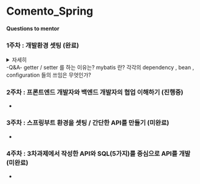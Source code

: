 # Comento_Spring

  
#### Questions to mentor
### 1주차 : 개발환경 셋팅 (완료)   
<details>
      <summary>자세히</summary>
            Comento_Spring
            스스로 Q&A 에 답해보기

            <1주차>
            이번 과정은 스프링 부트를 활용할 예정입니다.
            그러나, 이 과정 속에서 스프링 부트가 스프링에 비해 얼마나 간편한지 스스로 느낄 기회를 가져야 한다는 생각에
            가정 먼저 스프링 부트가 아닌 스프링의 개발환경 구축을 선수행하도록 안내합니다.
            아래 내용을 참고하여 스프링의 개발 환경 구축을 진행해봅니다.
            (스프링 부트의 경우 3차 과제에서 셋팅 진행합니다.)


            1. JDK 1.8 설치 (완료)
            JDK 1.8u_221 버전 설치
            환경변수 세팅 (JAVA HOME -> jdk1.8u_221)
            Q&A)
            jdk / jre 차이는?
            환경변수 셋팅 하는 이유는?
            2. Eclipse, Spring 다운로드 및 설치 (완료)
            Eclipse (JAVA EE IDE) 설치(버전 : 2020-06)
            Eclipse.ini 파일 내용안에 -vm C:\Program Files\Java\jdk1.8.0_221\bin\javaw.exe 추가 (상단)
            jsp, html ,css 인코딩 : UTF-8 로 수정
            이클립스 마켓에서 spring STS 3 (Spring Tool) 설치 (버전 : 3.9.14.RELEASE(@22.11월 기준 최신))
            -시행착오-
            이클립스와 이클립스 EE IDE 를 착각하여 실행 오류를 겪었다.
            -Q&A-
            이클립스와 이클립스 EE IDE 의 차이는?
            Eclipse.ini 수정이유는?
            인코딩(UTF-8) 이란 무엇이며 변경이유는?
            3. 톰캣 설정 (완료)
            톰캣 다운로드 ( 버전: 9 (jdk 1.8 과 호환))
            -Q&A-
            톰캣이란?
            4. Hello World 출력 (완료)
            스프링 프로젝트 생성
            pom.xml : 스프링 버전 변경 (버전 : 5.3.23 (@22.11월 기준 최신))
            pom.xml : jdk 버전 변경 (버전 : 1.8)
            pom.xml : maven-compiler 버전 변경 (qjwjs : 3.10.1 (@22.11월 기준 최신))
            톰캣 서버세팅 및 구동 (버전 : 9.0 , localhost:8080/settingweb)
            5. mariaDB, mySql WorkBench 설치 및 샘플 DB 구축 (완료)
            mariadb (JDBC), mysql_workbench (sql_developer) 설치
            스키마 및 테이블 생성 ( (theater) / (movie_id , movie_name , director , type , moviecol) )
            -Q&A-
            mariadb 와 mysql_workbench 의 차이는?
            6. 스프링, Mariadb, MyBatis 연동, 데이터 조회 (완료)
            "데이터 가져오기" 를 위한 설정관련 파일 수정 및 작성 POM.xml , root-context.xml , mabatis-config.xml , logback.xml , log4jdbc.log4j2.properties , test.xml
            "데이터 조회" 를 위한 JAVA 코드작성
            톰캣 url 세팅 변경
            -시행착오-
            POM.xml : dendencies 를 읽을 때, db dependency 가 spring dependency 보다 앞에 존재하면 안된다.
            root-context.xml : context를 읽기 위해서
            xmlns:context="http://www.springframework.org/schema/context" 문장 추가와
            xsi:schemaLocation 안에,
            http://www.springframework.org/schema/context
            http://www.springframework.org/schema/context/spring-context.xsd 를 추가해야한다.

</details>
-Q&A-
getter / setter 를 하는 이유는?
mybatis 란?
각각의 dependency , bean , configuration 들의 쓰임은 무엇인가?
  
### 2주차 : 프론트엔드 개발자와 백엔드 개발자의 협업 이해하기 (진행중)  
-  
  
  
### 3주차 : 스프링부트 환경을 셋팅 / 간단한 API를 만들기 (미완료)  
-  
  
  
### 4주차 : 3차과제에서 작성한 API와 SQL(5가지)를 중심으로 API를 개발 (미완료)  
-  
   
    
